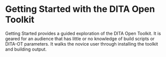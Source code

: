 # Getting Started with the DITA Open Toolkit

 Getting Started provides a guided exploration of the DITA Open Toolkit. It is geared for an audience that has little or no knowledge of build scripts or DITA-OT parameters. It walks the novice user through installing the toolkit and building output.


